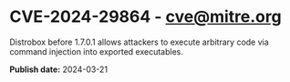 # CVE-2024-29864 - cve@mitre.org

Distrobox before 1.7.0.1 allows attackers to execute arbitrary code via command injection into exported executables.

**Publish date:** 2024-03-21

